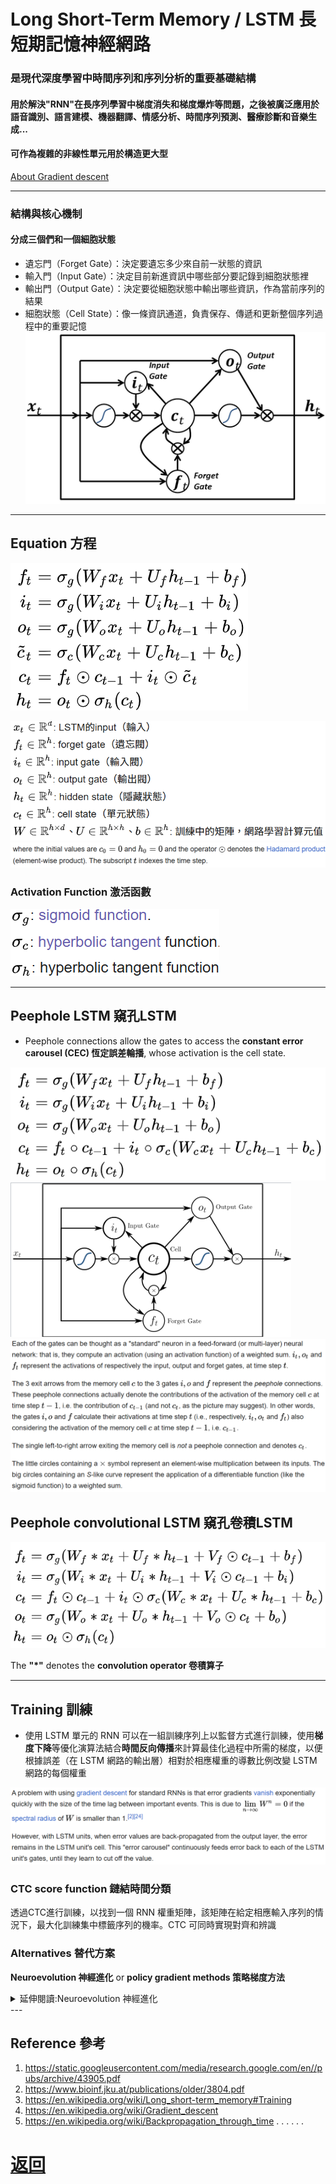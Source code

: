 # Long Short-Term Memory / LSTM 長短期記憶神經網路

### 是現代深度學習中時間序列和序列分析的重要基礎結構

#### 用於解決"RNN"在長序列學習中梯度消失和梯度爆炸等問題，之後被廣泛應用於語音識別、語言建模、機器翻譯、情感分析、時間序列預測、醫療診斷和音樂生成...
#### 可作為複雜的非線性單元用於構造更大型

[About Gradient descent](./Gradient_descent.md)

---

### 結構與核心機制
#### 分成三個們和一個細胞狀態
  - 遺忘門（Forget Gate）：決定要遺忘多少來自前一狀態的資訊
  - 輸入門（Input Gate）：決定目前新進資訊中哪些部分要記錄到細胞狀態裡
  - 輸出門（Output Gate）：決定要從細胞狀態中輸出哪些資訊，作為當前序列的結果
  - 細胞狀態（Cell State）：像一條資訊通道，負責保存、傳遞和更新整個序列過程中的重要記憶
  ![alt text](../Pictures/LSTM_Gates.png)

---

## Equation 方程
![alt text](../Pictures/LSTM_equation.png)


![alt text](../Pictures/LSTM_variable.png)
![alt text](../Pictures/LSTM_Gates_annotation.png)

### Activation Function 激活函數
![alt text](../Pictures/LSTM_AF.png)

---

## Peephole LSTM 窺孔LSTM
- Peephole connections allow the gates to access the **constant error carousel (CEC) 恆定誤差輪播**, whose activation is the cell state.

![alt text](../Pictures/P_LSTM_equation.png)
![alt text](../Pictures/P_LSTM_Gates.png)
![alt text](../Pictures/P_LSTM_Gates_annotation.png)

## Peephole convolutional LSTM 窺孔卷積LSTM
![alt text](../Pictures/PcLSTM.png)

The **"*"** denotes the **convolution operator 卷積算子**

---

## Training 訓練
- 使用 LSTM 單元的 RNN 可以在一組訓練序列上以監督方式進行訓練，使用**梯度下降**等優化演算法結合**時間反向傳播**來計算最佳化過程中所需的梯度，以便根據誤差（在 LSTM 網路的輸出層）相對於相應權重的導數比例改變 LSTM 網路的每個權重

![alt text](../Pictures/Training_annotation.png)

### CTC score function 鏈結時間分類

透過CTC進行訓練，以找到一個 RNN 權重矩陣，該矩陣在給定相應輸入序列的情況下，最大化訓練集中標籤序列的機率。CTC 可同時實現對齊和辨識

### Alternatives 替代方案
**Neuroevolution 神經進化** or **policy gradient methods 策略梯度方法**

<details>
<summary> 延伸閱讀:Neuroevolution 神經進化 </summary>

# 加碼 : Neuroevolution 神經進化
- 使用**演化演算法(EP)**來產生ANN、參數和規則，最常用在**Artificial Life 人工生命, General game playing 一般遊戲 and Evolutionary robotics 進化機器人**。

- **主要優點**:神經演化可以比監督學習演算法應用得更廣泛，監督學習演算法需要正確的輸入和輸出，但 神經進化只​​需要衡量網路在某項任務中的表現

- 通常用作強化學習範式的一部分，它可以與使用固定拓撲的反向傳播（神經網路上的梯度下降）的傳統深度學習技術形成對比

---

## 特徵
- 一個常見的區別在於，有些演算法只進化固定**網路拓撲**的連接權重強度（有時稱為傳統神經進化），而有些演算法則同時進化網路拓撲及其**權重**（稱為 **TWEANN**，即拓撲和權重進化人工神經網路演算法）

- 對兩種方法進行單獨區分：一種是與參數並行演化 ANN 結構的方法（應用標準演化演算法），另一種是單獨演化 ANN 結構的方法（透過**迷因演算法(MA)**）

---
## Reference
1. https://en.wikipedia.org/wiki/Neuroevolution

</details>
---

## Reference 參考
1. https://static.googleusercontent.com/media/research.google.com/en//pubs/archive/43905.pdf
2. https://www.bioinf.jku.at/publications/older/3804.pdf
3. https://en.wikipedia.org/wiki/Long_short-term_memory#Training
4. https://en.wikipedia.org/wiki/Gradient_descent
5. https://en.wikipedia.org/wiki/Backpropagation_through_time
.
.
.
.
.
.

# [返回](../../ANN.md)